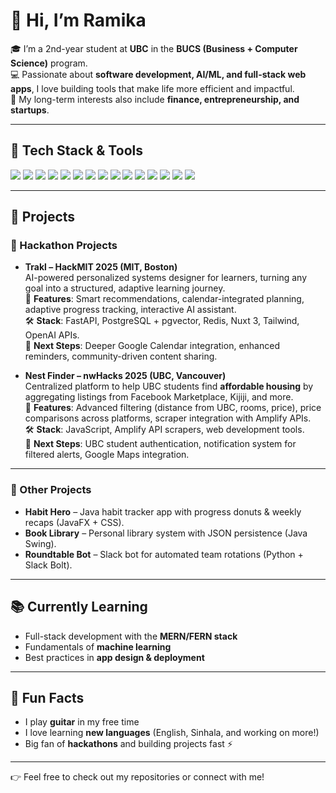 # 👋 Hi, I’m Ramika  

🎓 I’m a 2nd-year student at **UBC** in the **BUCS (Business + Computer Science)** program.  
💻 Passionate about **software development, AI/ML, and full-stack web apps**, I love building tools that make life more efficient and impactful.  
🚀 My long-term interests also include **finance, entrepreneurship, and startups**.  

---

## 🔧 Tech Stack & Tools  

<p align="left">  
  <!-- Languages -->  
  <img src="https://img.shields.io/badge/Java-ED8B00?style=for-the-badge&logo=openjdk&logoColor=white"/>  
  <img src="https://img.shields.io/badge/JavaScript-F7DF1E?style=for-the-badge&logo=javascript&logoColor=black"/>  
  <img src="https://img.shields.io/badge/Python-3776AB?style=for-the-badge&logo=python&logoColor=white"/>  
  <img src="https://img.shields.io/badge/C++-00599C?style=for-the-badge&logo=cplusplus&logoColor=white"/>  

  <!-- Web & App Dev -->  
  <img src="https://img.shields.io/badge/MERN%20Stack-3C873A?style=for-the-badge&logo=mongodb&logoColor=white"/>  
  <img src="https://img.shields.io/badge/FERN%20Stack-0FAAFF?style=for-the-badge&logo=react&logoColor=white"/>  
  <img src="https://img.shields.io/badge/Nuxt-00DC82?style=for-the-badge&logo=nuxt.js&logoColor=white"/>  
  <img src="https://img.shields.io/badge/Tailwind_CSS-38B2AC?style=for-the-badge&logo=tailwind-css&logoColor=white"/>  
  <img src="https://img.shields.io/badge/JavaFX-FF6600?style=for-the-badge&logo=java&logoColor=white"/>  

  <!-- Backend & DB -->  
  <img src="https://img.shields.io/badge/FastAPI-009688?style=for-the-badge&logo=fastapi&logoColor=white"/>  
  <img src="https://img.shields.io/badge/PostgreSQL-336791?style=for-the-badge&logo=postgresql&logoColor=white"/>  
  <img src="https://img.shields.io/badge/Redis-DC382D?style=for-the-badge&logo=redis&logoColor=white"/>  

  <!-- Tools -->  
  <img src="https://img.shields.io/badge/Git-F05032?style=for-the-badge&logo=git&logoColor=white"/>  
  <img src="https://img.shields.io/badge/GitHub-181717?style=for-the-badge&logo=github&logoColor=white"/>  
  <img src="https://img.shields.io/badge/Gradle-02303A?style=for-the-badge&logo=gradle&logoColor=white"/>  
</p>  

---

## 📂 Projects  

### 🌟 Hackathon Projects  
- **Trakl – HackMIT 2025 (MIT, Boston)**  
  AI-powered personalized systems designer for learners, turning any goal into a structured, adaptive learning journey.  
  🔑 **Features**: Smart recommendations, calendar-integrated planning, adaptive progress tracking, interactive AI assistant.  
  🛠️ **Stack**: FastAPI, PostgreSQL + pgvector, Redis, Nuxt 3, Tailwind, OpenAI APIs.  
  🌱 **Next Steps**: Deeper Google Calendar integration, enhanced reminders, community-driven content sharing.  

- **Nest Finder – nwHacks 2025 (UBC, Vancouver)**  
  Centralized platform to help UBC students find **affordable housing** by aggregating listings from Facebook Marketplace, Kijiji, and more.  
  🔑 **Features**: Advanced filtering (distance from UBC, rooms, price), price comparisons across platforms, scraper integration with Amplify APIs.  
  🛠️ **Stack**: JavaScript, Amplify API scrapers, web development tools.  
  🌱 **Next Steps**: UBC student authentication, notification system for filtered alerts, Google Maps integration.  

---

### 🎯 Other Projects  
- **Habit Hero** – Java habit tracker app with progress donuts & weekly recaps (JavaFX + CSS).  
- **Book Library** – Personal library system with JSON persistence (Java Swing).  
- **Roundtable Bot** – Slack bot for automated team rotations (Python + Slack Bolt).  

---

## 📚 Currently Learning  
- Full-stack development with the **MERN/FERN stack**  
- Fundamentals of **machine learning**  
- Best practices in **app design & deployment**  

---

## 🎸 Fun Facts  
- I play **guitar** in my free time  
- I love learning **new languages** (English, Sinhala, and working on more!)  
- Big fan of **hackathons** and building projects fast ⚡  

---

👉 Feel free to check out my repositories or connect with me!  
